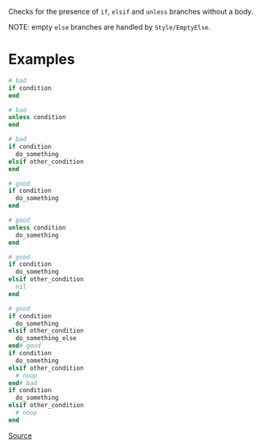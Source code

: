 
Checks for the presence of `if`, `elsif` and `unless` branches without a body.

NOTE: empty `else` branches are handled by `Style/EmptyElse`.

# Examples

```ruby
# bad
if condition
end

# bad
unless condition
end

# bad
if condition
  do_something
elsif other_condition
end

# good
if condition
  do_something
end

# good
unless condition
  do_something
end

# good
if condition
  do_something
elsif other_condition
  nil
end

# good
if condition
  do_something
elsif other_condition
  do_something_else
end# good
if condition
  do_something
elsif other_condition
  # noop
end# bad
if condition
  do_something
elsif other_condition
  # noop
end
```

[Source](http://www.rubydoc.info/gems/rubocop/RuboCop/Cop/Lint/EmptyConditionalBody)